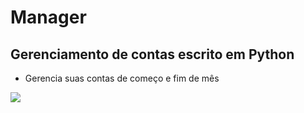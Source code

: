 # Manager

## Gerenciamento de contas escrito em Python

- Gerencia suas contas de começo e fim de mês

<img src='/home/franksz/Contas.png'>

